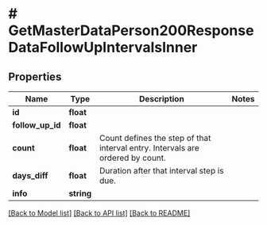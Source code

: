 # # GetMasterDataPerson200ResponseDataFollowUpIntervalsInner

## Properties

Name | Type | Description | Notes
------------ | ------------- | ------------- | -------------
**id** | **float** |  |
**follow_up_id** | **float** |  |
**count** | **float** | Count defines the step of that interval entry. Intervals are ordered by count. |
**days_diff** | **float** | Duration after that interval step is due. |
**info** | **string** |  |

[[Back to Model list]](../../README.md#models) [[Back to API list]](../../README.md#endpoints) [[Back to README]](../../README.md)
